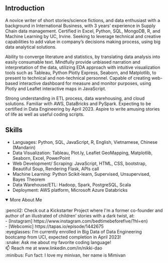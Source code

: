 ## Introduction 

A novice writer of short stories/science fictions, and data enthusiast with a background in International Business, with 3 years’ experience in Supply Chain data management. Certified in Excel, Python, SQL, MongoDB, R, and Machine Learning by UC, Irvine. Seeking to leverage technical and creative capabilities to add value in company’s decisions making process, using big data analytical solutions.

Ability to converge literature and statistics, by translating data analysis into easily consumable text. Mindfully provide unbiased narration and interpretation of the data, utilizing EDA approach with intuitive visualization tools such as Tableau, Python Plotly Express, Seaborn, and Matplotlib, to present to technical and non-technical personnel. Capable of creating web-based interactive dashboard for measure and monitor purposes, using Plotly and Leaflet interactive maps in JavaScript.

Strong understanding in ETL process, data warehousing, and cloud solutions. Familiar with AWS, DataBricks and PySpark. Expecting to be certified in Data Engineering by April 2023. Aspire to write amusing stories of life as well as useful coding scripts. 

## Skills 

-	Languages: Python, SQL, JavaScript, R, English, Vietnamese, Chinese (Mandarin)
-	Data Visualization: Tableau, Plot.ly, Leaflet GeoMapping, Matplotlib, Seaborn, Excel, PowerPoint
-	Web Development/ Scraping: JavaScript, HTML, CSS, bootstrap, Beautiful Soup, Rendering Flask, APIs call
-	Machine Learning: Python Scikit-learn, Supervised, Unsupervised, Bayes Theorem
-	Data Warehouse/ETL:  Hadoop, Spark, PostgreSQL, Scala
-	Deployment: AWS platform, Microsoft Azure Databricks

<details open>
<summary> More About Me</summary>

<br>
:pencil2: Check out a Kickstarter Project where I'm a former co-founder and author of an illustrated of children’ stories with a dark twist, at:<br/>
- [Instagram] https://www.instagram.com/bedtimebeforefive/?hl=en)<br/>
- [Webcomic] https://tapas.io/episode/1442675<br/>
:eyeglasses: I’m currently enrolled in Big Data of Data Engineering bootcamp from UCI, expected completion in April 2023!<br/>
:snake: Ask me about my favorite coding language!<br/>
📫 Reach me at www.linkedin.com/in/nikki-dao<br/>
:minibus: Fun fact: I love my minivan, her name is Mimivan<br/>
</details>
 
